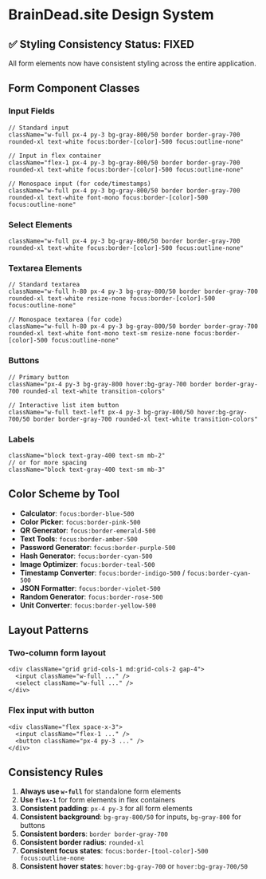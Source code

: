 # BrainDead.site Design System

## ✅ Styling Consistency Status: FIXED

All form elements now have consistent styling across the entire application.

## Form Component Classes

### Input Fields
```tsx
// Standard input
className="w-full px-4 py-3 bg-gray-800/50 border border-gray-700 rounded-xl text-white focus:border-[color]-500 focus:outline-none"

// Input in flex container
className="flex-1 px-4 py-3 bg-gray-800/50 border border-gray-700 rounded-xl text-white focus:border-[color]-500 focus:outline-none"

// Monospace input (for code/timestamps)
className="w-full px-4 py-3 bg-gray-800/50 border border-gray-700 rounded-xl text-white font-mono focus:border-[color]-500 focus:outline-none"
```

### Select Elements
```tsx
className="w-full px-4 py-3 bg-gray-800/50 border border-gray-700 rounded-xl text-white focus:border-[color]-500 focus:outline-none"
```

### Textarea Elements
```tsx
// Standard textarea
className="w-full h-80 px-4 py-3 bg-gray-800/50 border border-gray-700 rounded-xl text-white resize-none focus:border-[color]-500 focus:outline-none"

// Monospace textarea (for code)
className="w-full h-80 px-4 py-3 bg-gray-800/50 border border-gray-700 rounded-xl text-white font-mono text-sm resize-none focus:border-[color]-500 focus:outline-none"
```

### Buttons
```tsx
// Primary button
className="px-4 py-3 bg-gray-800 hover:bg-gray-700 border border-gray-700 rounded-xl text-white transition-colors"

// Interactive list item button
className="w-full text-left px-4 py-3 bg-gray-800/50 hover:bg-gray-700/50 border border-gray-700 rounded-xl text-white transition-colors"
```

### Labels
```tsx
className="block text-gray-400 text-sm mb-2"
// or for more spacing
className="block text-gray-400 text-sm mb-3"
```

## Color Scheme by Tool

- **Calculator**: `focus:border-blue-500`
- **Color Picker**: `focus:border-pink-500`
- **QR Generator**: `focus:border-emerald-500`
- **Text Tools**: `focus:border-amber-500`
- **Password Generator**: `focus:border-purple-500`
- **Hash Generator**: `focus:border-cyan-500`
- **Image Optimizer**: `focus:border-teal-500`
- **Timestamp Converter**: `focus:border-indigo-500` / `focus:border-cyan-500`
- **JSON Formatter**: `focus:border-violet-500`
- **Random Generator**: `focus:border-rose-500`
- **Unit Converter**: `focus:border-yellow-500`

## Layout Patterns

### Two-column form layout
```tsx
<div className="grid grid-cols-1 md:grid-cols-2 gap-4">
  <input className="w-full ..." />
  <select className="w-full ..." />
</div>
```

### Flex input with button
```tsx
<div className="flex space-x-3">
  <input className="flex-1 ..." />
  <button className="px-4 py-3 ..." />
</div>
```

## Consistency Rules

1. **Always use `w-full`** for standalone form elements
2. **Use `flex-1`** for form elements in flex containers
3. **Consistent padding**: `px-4 py-3` for all form elements
4. **Consistent background**: `bg-gray-800/50` for inputs, `bg-gray-800` for buttons
5. **Consistent borders**: `border border-gray-700`
6. **Consistent border radius**: `rounded-xl`
7. **Consistent focus states**: `focus:border-[tool-color]-500 focus:outline-none`
8. **Consistent hover states**: `hover:bg-gray-700` or `hover:bg-gray-700/50`